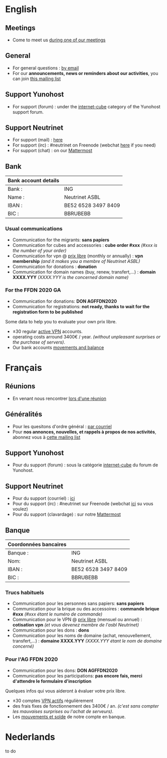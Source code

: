 <!-- TITLE: Contact -->
<!-- SUBTITLE: Reach us, nous joindre, contacteer ons -->

# English
## Meetings
- Come to meet us [during one of our meetings](agenda)

## General

- For general questions :  [by email](mailto:contact@neutrinet.be)
- For our **announcements, news or reminders about our activities**, you can join [this mailing list](https://lists.entransition.be/wws/info/neutrinet)

## Support Yunohost

- For support (forum) : under the [internet-cube](https://forum.yunohost.org/c/support/internet-cube) category of the Yunohost support forum.

## Support Neutrinet

- For support (mail) : [here](mailto:support@neutrinet.be)
- For support (irc) : #neutrinet on Freenode (webchat [here](https://webchat.freenode.net/?channels=neutrinet) if you need)
- For support (chat) : on our [Mattermost](https://chat.neutrinet.be)


## Bank

| Bank account details | |
|---|---|
| Bank :|ING |
| Name :|Neutrinet ASBL |
| IBAN :|BE52 6528 3497 8409 |
| BIC :|BBRUBEBB |

### Usual communications

* Communication for the migrants: **sans papiers**
* Communication for cubes and accessories : **cube order #xxx** _(#xxx is the number of your order)_
* Communication for vpn @ [prix libre](https://en.wikipedia.org/wiki/Pay_what_you_want) (monthly or annually) : **vpn membership** _(and it makes you a membre of Neutrinet ASBL)_
* Communication for donations : **donation**
* Communication for domain names (buy, renew, transfert,…) : **domain XXXX.YYY** _(XXXX.YYY is the concerned domain name)_

### For the FFDN 2020 GA

* Communication for donations: **DON AGFFDN2020**
* Communication for registrations: **not ready, thanks to wait for the registration form to be published**

Some data to help you to evaluate your own prix libre.

* ±30 regular [active VPN](https://status.neutrinet.be/) accounts.
* operating costs arround 3400€ / year.  _(without unpleasant surprises or the purchase of servers)_.  
* Our bank accounts [movements and balance](https://accounting.neutrinet.be/)
# Français

## Réunions

- En venant nous rencontrer [lors d'une réunion](agenda)

## Généralités

- Pour les quesitons d'ordre général :  [par courriel](mailto:contact@neutrinet.be)
- Pour **nos annonces, nouvelles, et rappels à propos de nos activités**, abonnez vous à [cette mailing list](https://lists.entransition.be/wws/info/neutrinet)

## Support Yunohost

- Pour du support (forum) : sous la catégorie [internet-cube](https://forum.yunohost.org/c/support/internet-cube) du forum de Yunohost.

## Support Neutrinet

- Pour du support (courriel) : [ici](mailto:support@neutrinet.be)
- Pour du support (irc) : #neutrinet sur Freenode (webchat [ici](https://webchat.freenode.net/?channels=neutrinet) su vous voulez)
- Pour du support (clavardage) : sur notre [Mattermost](https://chat.neutrinet.be)


## Banque

| Coordonnées bancaires | |
|---|---|
| Banque :|ING |
| Nom:|Neutrinet ASBL |
| IBAN :|BE52 6528 3497 8409 |
| BIC :|BBRUBEBB |

### Trucs habituels

* Communication pour les personnes sans papiers: **sans papiers**
* Communication pour la brique ou des accessoires : **commande brique #xxx** _(#xxx étant le numéro de commande)_ 
* Communication pour le VPN @ [prix libre](https://fr.wikipedia.org/wiki/Prix_libre) (mensuel ou annuel) : **cotisation vpn**  _(et vous devenez membre de l'asbl Neutrinet)_
* Communication pour les dons : **dons**
* Communication pour les noms de domaine (achat, renouvellement, transfert,…) : **domaine XXXX.YYY** _(XXXX.YYY étant le nom de domaine concerné)_

### Pour l'AG FFDN 2020

* Communication pour les dons: **DON AGFFDN2020**
* Communication pour les participations: **pas encore fais, merci d'attendre le formulaire d'inscription**


Quelques infos qui vous aideront à évaluer votre prix libre.

* ±30 comptes [VPN actifs](https://status.neutrinet.be/) régulièrement
* des frais fixes de fonctionnement des 3400€ / an.  _(c'est sans compter les mauvaises surprises ou l'achat de serveurs)_.  
* Les [mouvements et solde](https://accounting.neutrinet.be/) de notre compte en banque.
# Nederlands
to do
